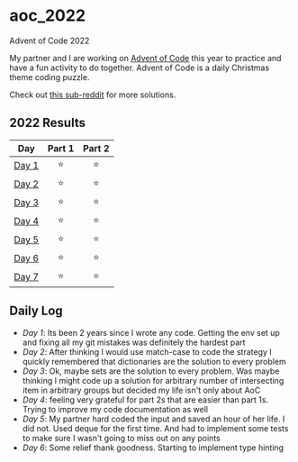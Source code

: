 # aoc_2022
Advent of Code 2022

My partner and I are working on [Advent of Code](https://adventofcode.com/) this year to practice and have a fun activity to do together. Advent of Code is a daily Christmas theme coding puzzle.

Check out [this sub-reddit](https://www.reddit.com/r/adventofcode/) for more solutions.

<!--- advent_readme_stars table --->
## 2022 Results

| Day | Part 1 | Part 2 |
| :---: | :---: | :---: |
| [Day 1](https://adventofcode.com/2022/day/1) | ⭐ | ⭐ |
| [Day 2](https://adventofcode.com/2022/day/2) | ⭐ | ⭐ |
| [Day 3](https://adventofcode.com/2022/day/3) | ⭐ | ⭐ |
| [Day 4](https://adventofcode.com/2022/day/4) | ⭐ | ⭐ |
| [Day 5](https://adventofcode.com/2022/day/5) | ⭐ | ⭐ |
| [Day 6](https://adventofcode.com/2022/day/6) | ⭐ | ⭐ |
| [Day 7](https://adventofcode.com/2022/day/7) | ⭐ | ⭐ |
<!--- advent_readme_stars table --->

## Daily Log

- *Day 1*: Its been 2 years since I wrote any code. Getting the env set up and fixing all my git mistakes was definitely the hardest part
- *Day 2*: After thinking I would use match-case to code the strategy I quickly remembered that dictionaries are the solution to every problem
- *Day 3*: Ok, maybe sets are the solution to every problem. Was maybe thinking I might code up a solution for arbitrary number of intersecting item in arbitrary groups but decided my life isn't only about AoC
- *Day 4*: feeling very grateful for part 2s that are easier than part 1s. Trying to improve my code documentation as well
- *Day 5*: My partner hard coded the input and saved an hour of her life. I did not. Used deque for the first time. And had to implement some tests to make sure I wasn't going to miss out on any points
- *Day 6*: Some relief thank goodness. Starting to implement type hinting
